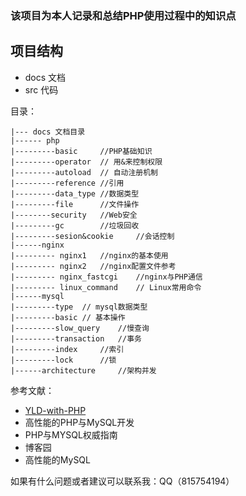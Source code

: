 ### 该项目为本人记录和总结PHP使用过程中的知识点


## 项目结构
- docs 文档
- src 代码

目录：

    |--- docs 文档目录
    |------ php
    |---------basic     //PHP基础知识
    |---------operator  // 用&来控制权限
    |---------autoload  // 自动注册机制
    |---------reference //引用
    |---------data_type //数据类型
    |---------file      //文件操作
    |--------security   //Web安全
    |---------gc        //垃圾回收
    |---------sesion&cookie     //会话控制
    |------nginx    
    |--------- nginx1   //nginx的基本使用
    |--------- nginx2   //nginx配置文件参考
    |--------- nginx_fastcgi    //nginx与PHP通信
    |--------- linux_command    // Linux常用命令
    |------mysql
	|---------type	// mysql数据类型
    |---------basic // 基本操作 
    |---------slow_query    //慢查询
    |---------transaction   //事务
    |---------index     //索引
    |---------lock      //锁
    |------architecture     //架构并发
    
参考文献：
- [YLD-with-PHP](https://github.com/YuanLianDu/YLD-with-Php)
- 高性能的PHP与MySQL开发
- PHP与MYSQL权威指南
- 博客园
- 高性能的MySQL

如果有什么问题或者建议可以联系我：QQ（815754194）
    